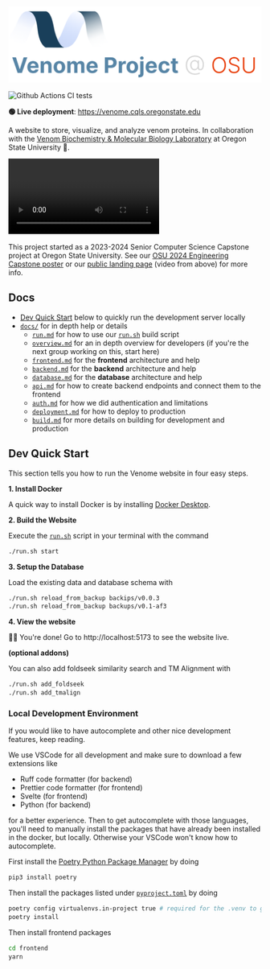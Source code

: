 <img src="./docs/assets/logo-v3.svg" alt="venome title" />

![Github Actions CI tests](https://github.com/venom-biochem-lab/venome/actions/workflows/ci.yml/badge.svg)

**🟢 Live deployment**: https://venome.cqls.oregonstate.edu

A website to store, visualize, and analyze venom proteins. In collaboration with the [Venom Biochemistry & Molecular Biology Laboratory](https://venombiochemistrylab.weebly.com/) at Oregon State University 🦫.

<video autoplay loop src="https://github.com/Venom-Biochem-Lab/venome/assets/65095341/7f0c2fdf-2d06-462a-a57d-2cb043d8141a" ></video>

This project started as a 2023-2024 Senior Computer Science Capstone project at Oregon State University. See our [OSU 2024 Engineering Capstone poster](https://github.com/Venom-Biochem-Lab/venome-poster/blob/main/posters/2024.TheUnknownVenome.CS.094.pdf) or our [public landing page](https://venom-biochem-lab.github.io/venome-poster/) (video from above) for more info.

## Docs

- [Dev Quick Start](#dev-quick-start) below to quickly run the development server locally
- [`docs/`](./docs/) for in depth help or details
  - [`run.md`](./docs/run.md) for how to use our [`run.sh`](./run.sh) build script
  - [`overview.md`](./docs/overview.md) for an in depth overview for developers (if you're the next group working on this, start here)
  - [`frontend.md`](./docs/frontend.md) for the **frontend** architecture and help
  - [`backend.md`](./docs/backend.md) for the **backend** architecture and help
  - [`database.md`](./docs/database.md) for the **database** architecture and help
  - [`api.md`](./docs/api.md) for how to create backend endpoints and connect them to the frontend
  - [`auth.md`](./docs/auth.md) for how we did authentication and limitations
  - [`deployment.md`](./docs/deployment.md) for how to deploy to production
  - [`build.md`](./docs/build.md) for more details on building for development and production

## Dev Quick Start

This section tells you how to run the Venome website in four easy steps.

**1. Install Docker**

A quick way to install Docker is by installing [Docker Desktop](https://www.docker.com/products/docker-desktop/).

**2. Build the Website**

Execute the [`run.sh`](./run.sh) script in your terminal with the command

```bash
./run.sh start
```

**3. Setup the Database**

Load the existing data and database schema with
```bash 
./run.sh reload_from_backup backips/v0.0.3
./run.sh reload_from_backup backups/v0.1-af3
```

**4. View the website**

🎉🥳 You're done! Go to http://localhost:5173 to see the website live.

**(optional addons)**

You can also add foldseek similarity search and TM Alignment with

```bash
./run.sh add_foldseek
./run.sh add_tmalign
```

### Local Development Environment

If you would like to have autocomplete and other nice development features, keep reading.

We use VSCode for all development and make sure to download a few extensions like

- Ruff code formatter (for backend)
- Prettier code formatter (for frontend)
- Svelte (for frontend)
- Python (for backend)

for a better experience. Then to get autocomplete with those languages, you'll need to manually install the packages that have already been installed in the docker, but locally. Otherwise your VSCode won't know how to autocomplete.

First install the [Poetry Python Package Manager](https://python-poetry.org/) by doing

```bash
pip3 install poetry
```

Then install the packages listed under [`pyproject.toml`](./backend/pyproject.toml) by doing

```bash
poetry config virtualenvs.in-project true # required for the .venv to get created
poetry install
```

Then install frontend packages

```bash
cd frontend
yarn
```
